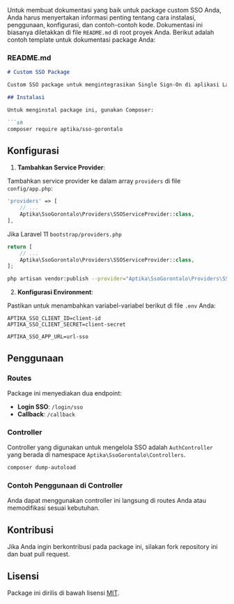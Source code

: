 Untuk membuat dokumentasi yang baik untuk package custom SSO Anda, Anda harus menyertakan informasi penting tentang cara instalasi, penggunaan, konfigurasi, dan contoh-contoh kode. Dokumentasi ini biasanya diletakkan di file `README.md` di root proyek Anda. Berikut adalah contoh template untuk dokumentasi package Anda:

### README.md

```markdown
# Custom SSO Package

Custom SSO package untuk mengintegrasikan Single Sign-On di aplikasi Laravel.

## Instalasi

Untuk menginstal package ini, gunakan Composer:

```sh
composer require aptika/sso-gorontalo
```

## Konfigurasi

1. **Tambahkan Service Provider**:

Tambahkan service provider ke dalam array `providers` di file `config/app.php`:

```php
'providers' => [
    // ...
    Aptika\SsoGorontalo\Providers\SSOServiceProvider::class,
],
```
Jika
Laravel 11
`bootstrap/providers.php`
```php
return [
    // ...
    Aptika\SsoGorontalo\Providers\SSOServiceProvider::class,
];

```
```bash
php artisan vendor:publish --provider="Aptika\SsoGorontalo\Providers\SSOServiceProvider" --tag=config
```

2. **Konfigurasi Environment**:

Pastikan untuk menambahkan variabel-variabel berikut di file `.env` Anda:

```env
APTIKA_SSO_CLIENT_ID=client-id
APTIKA_SSO_CLIENT_SECRET=client-secret
```

```env
APTIKA_SSO_APP_URL=url-sso
```

## Penggunaan

### Routes

Package ini menyediakan dua endpoint:

- **Login SSO**: `/login/sso`
- **Callback**: `/callback`

### Controller

Controller yang digunakan untuk mengelola SSO adalah `AuthController` yang berada di namespace `Aptika\SsoGorontalo\Controllers`.


```bash
composer dump-autoload
```
### Contoh Penggunaan di Controller

Anda dapat menggunakan controller ini langsung di routes Anda atau memodifikasi sesuai kebutuhan.


## Kontribusi

Jika Anda ingin berkontribusi pada package ini, silakan fork repository ini dan buat pull request.

## Lisensi

Package ini dirilis di bawah lisensi [MIT](LICENSE).


